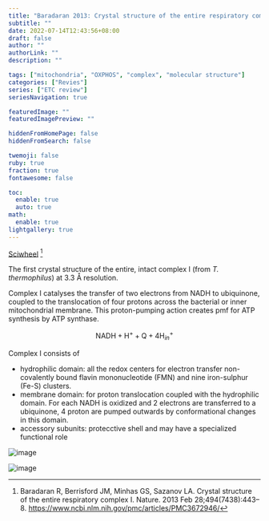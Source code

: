 ```yaml
---
title: "Baradaran 2013: Crystal structure of the entire respiratory complex I"
subtitle: ""
date: 2022-07-14T12:43:56+08:00
draft: false
author: ""
authorLink: ""
description: ""

tags: ["mitochondria", "OXPHOS", "complex", "molecular structure"]
categories: ["Revies"]
series: ["ETC review"]
seriesNavigation: true

featuredImage: ""
featuredImagePreview: ""

hiddenFromHomePage: false
hiddenFromSearch: false

twemoji: false
ruby: true
fraction: true
fontawesome: false

toc:
  enable: true
  auto: true
math:
  enable: true
lightgallery: true
---
```


[Sciwheel](https://sciwheel.com/work/#/items/164901) [^Baradaran2013]

[^Baradaran2013]: Baradaran R, Berrisford JM, Minhas GS, Sazanov LA. Crystal structure of the entire respiratory complex I. Nature. 2013 Feb 28;494(7438):443–8. https://www.ncbi.nlm.nih.gov/pmc/articles/PMC3672946/

<!--more-->

The first crystal structure of the entire, intact complex I (from *T. thermophilus*) at 3.3 Å resolution.

Complex I catalyses the transfer of two electrons from NADH to ubiquinone, coupled to the translocation of four protons across the bacterial or inner mitochondrial membrane. This proton-pumping action creates pmf for ATP synthesis by ATP synthase.

$$
\text{NADH} + \text{H}^{+} + \text{Q}  + 4 \text{H}_{in}^{+} 
$$

Complex I consists of
- hydrophilic domain: all the redox centers for electron transfer non-covalently bound flavin mononucleotide (FMN) and nine iron-sulphur (Fe-S) clusters.
- membrane domain: for proton translocation coupled with the hydrophilic domain. For each NADH is oxidized and 2 electrons are transferred to a ubiquinone, 4 proton are pumped outwards by conformational changes in this domain.
- accessory subunits: protecctive shell and may have a specialized functional role 

![image](https://user-images.githubusercontent.com/40054455/178902031-0fe797bc-b010-47d0-b126-98ca87460bd1.png)

![image](https://user-images.githubusercontent.com/40054455/178902691-4ba8e5a3-57da-4b6d-8f70-3ba8514e3c39.png)